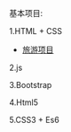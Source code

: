 基本项目:

1.HTML + CSS
   * [旅游项目](https://wujiaq.github.io/Tourist/index.html)
   
2.js

3.Bootstrap

4.Html5 

5.CSS3 + Es6
